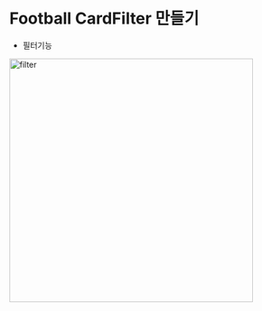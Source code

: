 # Football CardFilter 만들기

- 필터기능

<img width="431" alt="filter" src="https://github.com/user-attachments/assets/5dc87804-d8d2-4b91-8ce6-006248ae6ade">
